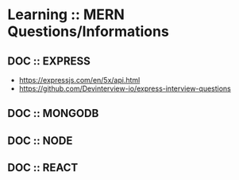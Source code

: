 # Learning :: MERN Questions/Informations

## DOC :: EXPRESS

- https://expressjs.com/en/5x/api.html
- https://github.com/Devinterview-io/express-interview-questions

## DOC :: MONGODB

## DOC :: NODE

## DOC :: REACT
